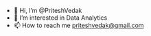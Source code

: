 - 👋 Hi, I’m @PriteshVedak
- 👀 I’m interested in Data Analytics
- 📫 How to reach me priteshvedak@gmail.com

<!---
PriteshVedak/PriteshVedak is a ✨ special ✨ repository because its `README.md` (this file) appears on your GitHub profile.
You can click the Preview link to take a look at your changes.
--->
